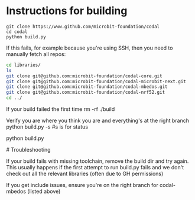 # Instructions for building

```
git clone https://www.github.com/microbit-foundation/codal
cd codal
python build.py
```

If this fails, for example because you're using SSH, then you need to manually fetch all repos:

```bash
cd libraries/
ls
git clone git@github.com:microbit-foundation/codal-core.git
git clone git@github.com:microbit-foundation/codal-microbit-next.git
git clone git@github.com:microbit-foundation/codal-mbedos.git
git clone git@github.com:microbit-foundation/codal-nrf52.git
cd ../
```

If your build failed the first time
    rm -rf ./build

Verify you are where you think you are and everything's at the right branch
python build.py -s #s is for status

python build.py 

# Troubleshooting

If your build fails with missing toolchain, remove the build dir and try again. This usually happens if the first attempt to run build.py fails and we don't check out all the relevant libraries (often due to GH permissions)

If you get include issues, ensure you're on the right branch for codal-mbedos (listed above)


